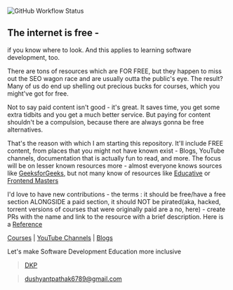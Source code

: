 ![GitHub Workflow Status](https://img.shields.io/github/workflow/status/dkp1903/freesources/CI?style=plastic)

## The internet is free - 
if you know where to look. And this applies to learning software development, too.

There are tons of resources which are FOR FREE, but they happen to miss out the SEO wagon race and are usually outta the public's eye. The result? Many of us do end up shelling out
precious bucks for courses, which you might've got for free.

Not to say paid content isn't good - it's great. It saves time, you get some extra tidbits and you get a much better service. But paying for content shouldn't be a compulsion, because
there are always gonna be free alternatives.

That's the reason with which I am starting this repository. It'll include FREE content, from places that you might not have known exist - Blogs, YouTube channels, documentation that is actually fun to read, and more. The focus will be on lesser known resources more - almost everyone knows sources like [GeeksforGeeks](https://geeksforgeeks.org), but not many know of resources like [Educative](https://www.educative.io/unlimited?aff=xk40) or [Frontend Masters](https://frontendmasters.com)

I'd love to have new contributions - the terms : it should be free/have a free section ALONGSIDE a paid section, it should NOT be pirated(aka, hacked, torrent versions of courses that were originally paid are a no, here) - create PRs with the name and link to the resource with a brief description. Here is a [Reference](https://github.com/dkp1903/freesources/blob/main/Courses.md)

[Courses](https://dkp1903.github.io/freesources/Courses) | [YouTube Channels](https://dkp1903.github.io/freesources/YouTube) | [Blogs](https://dkp1903.github.io/freesources/Blogs)

Let's make Software Development Education more inclusive 
  
> [DKP](https://dkp.today)
   
> dushyantpathak6789@gmail.com
